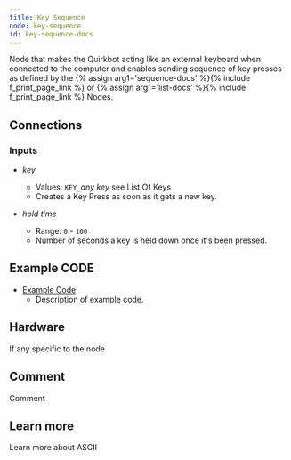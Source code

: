 ```yaml
---
title: Key Sequence
node: key-sequence
id: key-sequence-docs
---
```


Node that makes the Quirkbot acting like an external keyboard when connected to the computer and enables sending sequence of key presses as defined by the {% assign arg1='sequence-docs' %}{% include f_print_page_link %} or {% assign arg1='list-docs' %}{% include f_print_page_link %} Nodes.


## Connections

<div class="node-input-list" markdown="block">

### Inputs

- *key*
    - Values: `KEY_`*any key* see List Of Keys
    - Creates a Key Press as soon as it gets a new key.

 - *hold time*
    - Range: `0` - `100`
    - Number of seconds a key is held down once it's been pressed.


</div>


## Example CODE

<div class="node-example-programs" markdown="block">

- [Example Code](http://code.quirkbot.com/program/XXXXXXXXXXXXXXXX "Go to Quirkbot CODE")
    - Description of example code.

</div>

## Hardware
If any specific to the node

## Comment
Comment

## Learn more
Learn more about ASCII
